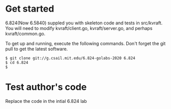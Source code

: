 # Get started
6.824(Now 6.5840) suppled you with skeleton code and tests in src/kvraft. You will need to modify kvraft/client.go, kvraft/server.go, and perhaps kvraft/common.go.

To get up and running, execute the following commands. Don't forget the git pull to get the latest software.

```$ cd ~/6.824
$ git clone git://g.csail.mit.edu/6.824-golabs-2020 6.824
$ cd 6.824
$
```

# Test author's code
Replace the code in the intial 6.824 lab
